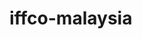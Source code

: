 # iffco-malaysia

<!-- Security scan triggered at 2025-09-02 00:57:01 -->

<!-- Security scan triggered at 2025-09-02 01:04:36 -->

<!-- Security scan triggered at 2025-09-02 01:51:02 -->

<!-- Security scan triggered at 2025-09-02 02:31:14 -->

<!-- Security scan triggered at 2025-09-02 03:37:02 -->

<!-- Security scan triggered at 2025-09-02 04:20:54 -->

<!-- Security scan triggered at 2025-09-02 15:06:36 -->

<!-- Security scan triggered at 2025-09-02 15:06:40 -->

<!-- Security scan triggered at 2025-09-09 05:28:56 -->

<!-- Security scan triggered at 2025-09-09 05:29:34 -->

<!-- Security scan triggered at 2025-09-09 05:32:29 -->

<!-- Security scan triggered at 2025-09-09 05:35:10 -->

<!-- Security scan triggered at 2025-09-09 05:38:33 -->

<!-- Security scan triggered at 2025-09-09 05:40:59 -->

<!-- Security scan triggered at 2025-09-09 05:55:44 -->

<!-- Security scan triggered at 2025-09-28 15:31:49 -->